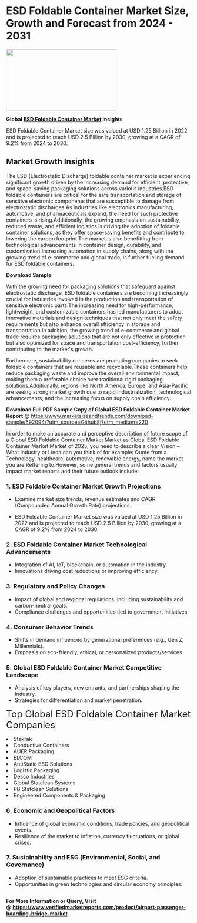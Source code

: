 <H1>ESD Foldable Container Market Size, Growth and Forecast from 2024 - 2031</H1><img class="aligncenter size-medium wp-image-584254" src="https://thirdeyenews.in/wp-content/uploads/2024/09/Global-Market-Research-300x168.jpeg" alt="" width="300" height="168" /><p><strong>Global&nbsp;<a href="https://www.marketsizeandtrends.com/download-sample/592094/?utm_source=Github8j?utm_medium=220">ESD Foldable Container Market</a> Insights</strong></p><p>ESD Foldable Container Market size was valued at USD 1.25 Billion in 2022 and is projected to reach USD 2.5 Billion by 2030, growing at a CAGR of 9.2% from 2024 to 2030.</p><p><h2>Market Growth Insights</h2> <p>The ESD (Electrostatic Discharge) foldable container market is experiencing significant growth driven by the increasing demand for efficient, protective, and space-saving packaging solutions across various industries.ESD foldable containers are critical for the safe transportation and storage of sensitive electronic components that are susceptible to damage from electrostatic discharges.As industries like electronics manufacturing, automotive, and pharmaceuticals expand, the need for such protective containers is rising.Additionally, the growing emphasis on sustainability, reduced waste, and efficient logistics is driving the adoption of foldable container solutions, as they offer space-saving benefits and contribute to lowering the carbon footprint.The market is also benefitting from technological advancements in container design, durability, and customization.Increasing automation in supply chains, along with the growing trend of e-commerce and global trade, is further fueling demand for ESD foldable containers.</p> <p><strong>Download Sample</strong></p> <p>With the growing need for packaging solutions that safeguard against electrostatic discharge, ESD foldable containers are becoming increasingly crucial for industries involved in the production and transportation of sensitive electronic parts.The increasing need for high-performance, lightweight, and customizable containers has led manufacturers to adopt innovative materials and design techniques that not only meet the safety requirements but also enhance overall efficiency in storage and transportation.In addition, the growing trend of e-commerce and global trade requires packaging solutions that are not only effective in protection but also optimized for space and transportation cost-efficiency, further contributing to the market's growth.</p> <p>Furthermore, sustainability concerns are prompting companies to seek foldable containers that are reusable and recyclable.These containers help reduce packaging waste and improve the overall environmental impact, making them a preferable choice over traditional rigid packaging solutions.Additionally, regions like North America, Europe, and Asia-Pacific are seeing strong market growth due to rapid industrialization, technological advancements, and the increasing focus on supply chain efficiency.</p> <p><span class=""><strong>Download Full PDF Sample Copy of Global ESD Foldable Container Market Report</strong> @ <a href="https://www.marketsizeandtrends.com/download-sample/592094/?utm_source=Github8j?utm_medium=220" target="_blank">https://www.marketsizeandtrends.com/download-sample/592094/?utm_source=Github8j?utm_medium=220</a></span></p><p>In order to make an accurate and perceptive description of future scope of a Global&nbsp;ESD Foldable Container Market Market as Global&nbsp;ESD Foldable Container Market Market of 2025, you need to describe a clear Vision &ndash; What Industry or Linda can you think of for example: Quote from a Technology, healthcare, automotive, renewable energy, name the market you are Reffering to.However, some general trends and factors usually impact market reports and their future outlook include:</p><h3>1.&nbsp;<strong>ESD Foldable Container Market Growth Projections</strong></h3><ul><li>Examine market size trends, revenue estimates and CAGR (Compounded Annual Growth Rate) projections.</li><li><p>ESD Foldable Container Market size was valued at USD 1.25 Billion in 2022 and is projected to reach USD 2.5 Billion by 2030, growing at a CAGR of 9.2% from 2024 to 2030.</p></li></ul><h3>2.&nbsp;<strong>ESD Foldable Container Market Technological Advancements</strong></h3><ul><li>Integration of AI, IoT, blockchain, or automation in the industry.</li><li>Innovations driving cost reductions or improving efficiency.</li></ul><h3>3.&nbsp;<strong>Regulatory and Policy Changes</strong></h3><ul><li>Impact of global and regional regulations, including sustainability and carbon-neutral goals.</li><li>Compliance challenges and opportunities tied to government initiatives.</li></ul><h3>4.&nbsp;<strong>Consumer Behavior Trends</strong></h3><ul><li>Shifts in demand influenced by generational preferences (e.g., Gen Z, Millennials).</li><li>Emphasis on eco-friendly, ethical, or personalized products/services.</li></ul><h3>5.&nbsp;<strong>Global ESD Foldable Container Market Competitive Landscape</strong></h3><ul><li>Analysis of key players, new entrants, and partnerships shaping the industry.</li><li>Strategies for differentiation and market penetration.</li></ul><p data-pm-slice="1 1 []"><span style="color: inherit; font-family: inherit; font-size: 25px;">Top Global ESD Foldable Container Market Companies</span></p><div class="" data-test-id=""><p><li>Stakrak</li><li> Conductive Containers</li><li> AUER Packaging</li><li> ELCOM</li><li> AntiStatic ESD Solutions</li><li> Logistic Packaging</li><li> Desco Industries</li><li> Global Statclean Systems</li><li> PB Statclean Solutions</li><li> Engineered Components & Packaging</li></p></div><h3>6.&nbsp;<strong>Economic and Geopolitical Factors</strong></h3><ul><li>Influence of global economic conditions, trade policies, and geopolitical events.</li><li>Resilience of the market to inflation, currency fluctuations, or global crises.</li></ul><h3>7.&nbsp;<strong>Sustainability and ESG (Environmental, Social, and Governance)</strong></h3><ul><li>Adoption of sustainable practices to meet ESG criteria.</li><li>Opportunities in green technologies and circular economy principles.</li></ul><h2><strong style="font-size: 14px;">For More Information or Query, Visit @&nbsp;</strong><a style="background-color: #ffffff; font-size: 14px;" href="https://www.marketsizeandtrends.com/report/esd-foldable-container-market/" target="_blank">https://www.verifiedmarketreports.com/product/airport-passenger-boarding-bridge-market</a></h2>